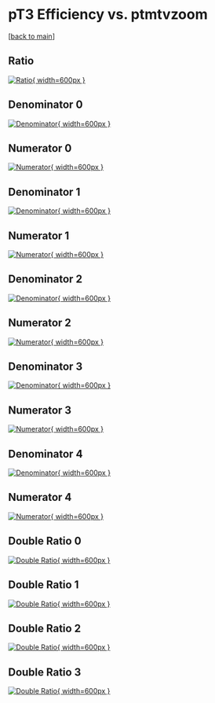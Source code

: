 # pT3 Efficiency vs. ptmtvzoom

[[back to main](./)]



## Ratio

[![Ratio](../mtv/var/pT3_xtr_211_0_eff_ptmtvzoom.png){ width=600px }](../mtv/var/pT3_xtr_211_0_eff_ptmtvzoom.pdf)

## Denominator 0

[![Denominator](../mtv/den/pT3_xtr_211_0_eff_ptmtvzoom_den0.png){ width=600px }](../mtv/den/pT3_xtr_211_0_eff_ptmtvzoom_den0.pdf)

## Numerator 0

[![Numerator](../mtv/num/pT3_xtr_211_0_eff_ptmtvzoom_num0.png){ width=600px }](../mtv/num/pT3_xtr_211_0_eff_ptmtvzoom_num0.pdf)

## Denominator 1

[![Denominator](../mtv/den/pT3_xtr_211_0_eff_ptmtvzoom_den1.png){ width=600px }](../mtv/den/pT3_xtr_211_0_eff_ptmtvzoom_den1.pdf)

## Numerator 1

[![Numerator](../mtv/num/pT3_xtr_211_0_eff_ptmtvzoom_num1.png){ width=600px }](../mtv/num/pT3_xtr_211_0_eff_ptmtvzoom_num1.pdf)

## Denominator 2

[![Denominator](../mtv/den/pT3_xtr_211_0_eff_ptmtvzoom_den2.png){ width=600px }](../mtv/den/pT3_xtr_211_0_eff_ptmtvzoom_den2.pdf)

## Numerator 2

[![Numerator](../mtv/num/pT3_xtr_211_0_eff_ptmtvzoom_num2.png){ width=600px }](../mtv/num/pT3_xtr_211_0_eff_ptmtvzoom_num2.pdf)

## Denominator 3

[![Denominator](../mtv/den/pT3_xtr_211_0_eff_ptmtvzoom_den3.png){ width=600px }](../mtv/den/pT3_xtr_211_0_eff_ptmtvzoom_den3.pdf)

## Numerator 3

[![Numerator](../mtv/num/pT3_xtr_211_0_eff_ptmtvzoom_num3.png){ width=600px }](../mtv/num/pT3_xtr_211_0_eff_ptmtvzoom_num3.pdf)

## Denominator 4

[![Denominator](../mtv/den/pT3_xtr_211_0_eff_ptmtvzoom_den4.png){ width=600px }](../mtv/den/pT3_xtr_211_0_eff_ptmtvzoom_den4.pdf)

## Numerator 4

[![Numerator](../mtv/num/pT3_xtr_211_0_eff_ptmtvzoom_num4.png){ width=600px }](../mtv/num/pT3_xtr_211_0_eff_ptmtvzoom_num4.pdf)

## Double Ratio 0

[![Double Ratio](../mtv/ratio/pT3_xtr_211_0_eff_ptmtvzoom_ratio0.png){ width=600px }](../mtv/ratio/pT3_xtr_211_0_eff_ptmtvzoom_ratio0.pdf)

## Double Ratio 1

[![Double Ratio](../mtv/ratio/pT3_xtr_211_0_eff_ptmtvzoom_ratio1.png){ width=600px }](../mtv/ratio/pT3_xtr_211_0_eff_ptmtvzoom_ratio1.pdf)

## Double Ratio 2

[![Double Ratio](../mtv/ratio/pT3_xtr_211_0_eff_ptmtvzoom_ratio2.png){ width=600px }](../mtv/ratio/pT3_xtr_211_0_eff_ptmtvzoom_ratio2.pdf)

## Double Ratio 3

[![Double Ratio](../mtv/ratio/pT3_xtr_211_0_eff_ptmtvzoom_ratio3.png){ width=600px }](../mtv/ratio/pT3_xtr_211_0_eff_ptmtvzoom_ratio3.pdf)

